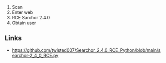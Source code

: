1. Scan
2. Enter web
3. RCE Sarchor 2.4.0
4. Obtain user

## Links

- https://github.com/twisted007/Searchor_2.4.0_RCE_Python/blob/main/searchor-2_4_0_RCE.py